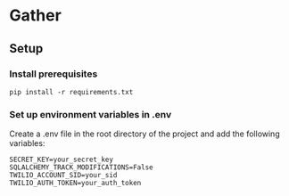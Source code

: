 # Gather

## Setup

### Install prerequisites

```
pip install -r requirements.txt
```

### Set up environment variables in .env

Create a .env file in the root directory of the project and add the following variables:

```
SECRET_KEY=your_secret_key
SQLALCHEMY_TRACK_MODIFICATIONS=False
TWILIO_ACCOUNT_SID=your_sid
TWILIO_AUTH_TOKEN=your_auth_token
```
